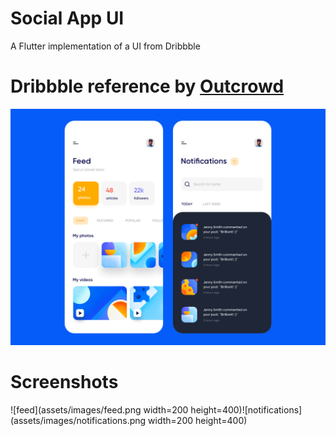 # Social App UI

A Flutter implementation of a UI from Dribbble

# Dribbble reference by [Outcrowd](https://dribbble.com/outcrowd)

![Original UI](assets/images/original-ui.png)

# Screenshots
![feed](assets/images/feed.png width=200 height=400)![notifications](assets/images/notifications.png width=200 height=400)

